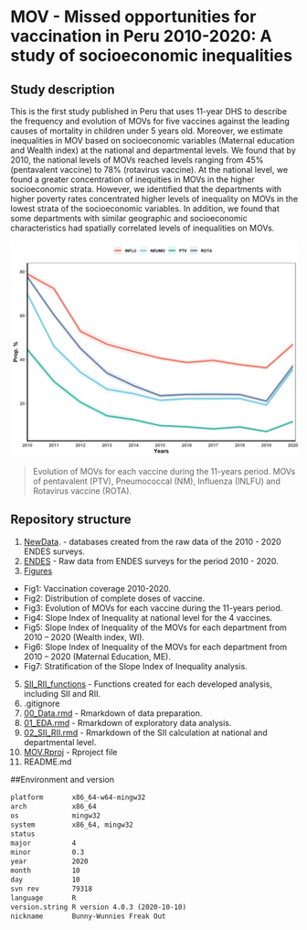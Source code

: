 # MOV - Missed opportunities for vaccination in Peru 2010-2020: A study of socioeconomic inequalities

## Study description
This is the first study published in Peru that uses 11-year DHS to describe the frequency and evolution of MOVs for five vaccines against the leading causes of mortality in children under 5 years old. Moreover, we estimate inequalities in MOV based on socioeconomic variables (Maternal education and Wealth index) at the national and departmental levels. We found that by 2010, the national levels of MOVs reached levels ranging from 45% (pentavalent vaccine) to 78% (rotavirus vaccine). At the national level, we found a greater concentration of inequities in MOVs in the higher socioeconomic strata. However, we identified that the departments with higher poverty rates concentrated higher levels of inequality on MOVs in the lowest strata of the socioeconomic variables. In addition, we found that some departments with similar geographic and socioeconomic characteristics had spatially correlated levels of inequalities on MOVs. 

![](https://github.com/healthinnovation/MOV/blob/main/Figures/Fig3.png)

> Evolution of MOVs for each vaccine during the 11-years period. MOVs of pentavalent (PTV), Pneumococcal (NM), Influenza (INLFU) and Rotavirus vaccine (ROTA).

## Repository structure

1. [NewData](https://github.com/healthinnovation/MOV/tree/main/BD.INTERMEDIAS). -  databases created from the raw data of the 2010 - 2020 ENDES surveys.
2. [ENDES](https://github.com/healthinnovation/MOV/tree/main/ENDES) - Raw data from ENDES surveys for the period 2010 - 2020.
3. [Figures](https://github.com/healthinnovation/MOV/tree/main/Figures) 
  - Fig1: Vaccination coverage 2010-2020. 
  - Fig2: Distribution of complete doses of vaccine.
  - Fig3: Evolution of MOVs for each vaccine during the 11-years period. 
  - Fig4: Slope Index of Inequality at national level for the 4 vaccines.
  - Fig5: Slope Index of Inequality of the MOVs for each department from 2010 – 2020 (Wealth index, WI). 
  - Fig6: Slope Index of Inequality of the MOVs for each department from 2010 – 2020 (Maternal Education, ME). 
  - Fig7: Stratification of the Slope Index of Inequality analysis. 
5. [SII_RII_functions](https://github.com/healthinnovation/MOV/tree/main/SII_RII_functions) - Functions created for each developed analysis, including SII and RII. 
6. .gitignore
7. [00_Data.rmd](https://github.com/healthinnovation/MOV/blob/main/00_Data.rmd) - Rmarkdown of data preparation.
8. [01_EDA.rmd](https://github.com/healthinnovation/MOV/blob/main/01_EDA.rmd) - Rmarkdown of exploratory data analysis.
9. [02_SII_RII.rmd](https://github.com/healthinnovation/MOV/blob/main/02_SII_RII.Rmd) - Rmarkdown of the SII calculation at national and departmental level.
10. [MOV.Rproj](https://github.com/healthinnovation/MOV/blob/main/MOV.Rproj) - Rproject file
11. README.md

##Environment and version

```
platform       x86_64-w64-mingw32          
arch           x86_64                      
os             mingw32                     
system         x86_64, mingw32             
status                                     
major          4                           
minor          0.3                         
year           2020                        
month          10                          
day            10                          
svn rev        79318                       
language       R                           
version.string R version 4.0.3 (2020-10-10)
nickname       Bunny-Wunnies Freak Out
```
